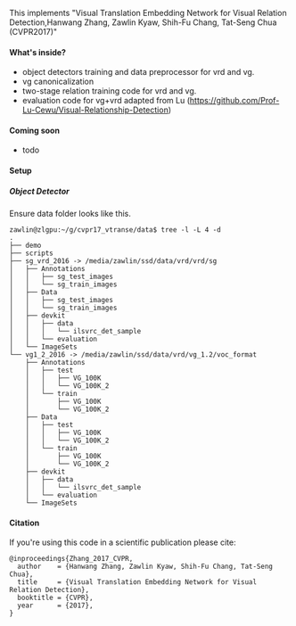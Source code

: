 This implements "Visual Translation Embedding Network for Visual Relation Detection,Hanwang Zhang, Zawlin Kyaw, Shih-Fu Chang, Tat-Seng Chua (CVPR2017)"

#### What's inside?
* object detectors training and data preprocessor for vrd and vg.
* vg canonicalization
* two-stage relation training code for vrd and vg.
* evaluation code for vg+vrd adapted from Lu (https://github.com/Prof-Lu-Cewu/Visual-Relationship-Detection)

#### Coming soon
* todo

#### Setup
##### Object Detector
Ensure data folder looks like this. 

    zawlin@zlgpu:~/g/cvpr17_vtranse/data$ tree -l -L 4 -d
    .
    ├── demo
    ├── scripts
    ├── sg_vrd_2016 -> /media/zawlin/ssd/data/vrd/vrd/sg
    │   ├── Annotations
    │   │   ├── sg_test_images
    │   │   └── sg_train_images
    │   ├── Data
    │   │   ├── sg_test_images
    │   │   └── sg_train_images
    │   ├── devkit
    │   │   ├── data
    │   │   │   └── ilsvrc_det_sample
    │   │   └── evaluation
    │   └── ImageSets
    └── vg1_2_2016 -> /media/zawlin/ssd/data/vrd/vg_1.2/voc_format
        ├── Annotations
        │   ├── test
        │   │   ├── VG_100K
        │   │   └── VG_100K_2
        │   └── train
        │       ├── VG_100K
        │       └── VG_100K_2
        ├── Data
        │   ├── test
        │   │   ├── VG_100K
        │   │   └── VG_100K_2
        │   └── train
        │       ├── VG_100K
        │       └── VG_100K_2
        ├── devkit
        │   ├── data
        │   │   └── ilsvrc_det_sample
        │   └── evaluation
        └── ImageSets

#### Citation

If you're using this code in a scientific publication please cite:
```
@inproceedings{Zhang_2017_CVPR,
  author    = {Hanwang Zhang, Zawlin Kyaw, Shih-Fu Chang, Tat-Seng Chua},
  title     = {Visual Translation Embedding Network for Visual Relation Detection},
  booktitle = {CVPR},
  year      = {2017},
}
```
